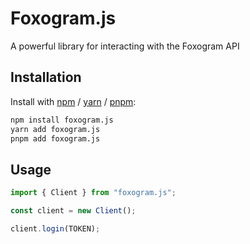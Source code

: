 # Foxogram.js

A powerful library for interacting with the Foxogram API

## Installation

Install with [npm](https://www.npmjs.com/) / [yarn](https://yarnpkg.com) / [pnpm](https://pnpm.js.org/):

```sh
npm install foxogram.js
yarn add foxogram.js
pnpm add foxogram.js
```

## Usage

```ts
import { Client } from "foxogram.js";

const client = new Client();

client.login(TOKEN);
```
